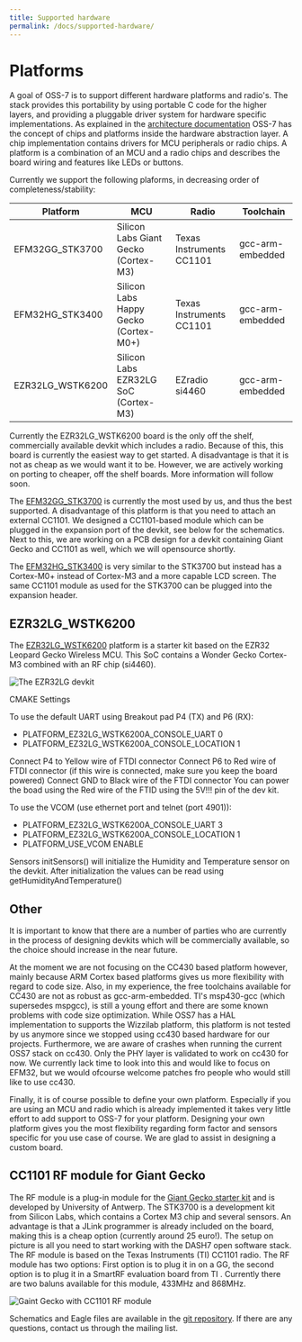 ```yaml
---
title: Supported hardware
permalink: /docs/supported-hardware/
---
```


# Platforms

A goal of OSS-7 is to support different hardware platforms and radio's.
The stack provides this portability by using portable C code for the higher layers, and providing a pluggable driver system for hardware specific implementations.
As explained in the [architecture documentation](architecture.md) OSS-7 has the concept of chips and platforms inside the hardware abstraction layer.
A chip implementation contains drivers for MCU peripherals or radio chips. A platform is a combination of an MCU and a radio chips and describes the board wiring and features like LEDs or buttons.

Currently we support the following plaforms, in decreasing order of completeness/stability:

Platform        | MCU                                   | Radio                         | Toolchain         |
--------------- | ------------------------------------- | ----------------------------- | ----------------- |
EFM32GG_STK3700 | Silicon Labs Giant Gecko (Cortex-M3)  | Texas Instruments CC1101      | gcc-arm-embedded  |
EFM32HG_STK3400 | Silicon Labs Happy Gecko (Cortex-M0+) | Texas Instruments CC1101      | gcc-arm-embedded  |
EZR32LG_WSTK6200| Silicon Labs EZR32LG SoC (Cortex-M3)	| EZradio si4460 			| gcc-arm-embedded  |

Currently the EZR32LG_WSTK6200 board is the only off the shelf, commercially available devkit which includes a radio. Because of this, this board is currently the easiest way to get started. A disadvantage is that it is not as cheap as we would want it to be. However, we are actively working on porting to cheaper, off the shelf boards. More information will follow soon.

The [EFM32GG_STK3700](https://www.silabs.com/products/mcu/lowpower/Pages/efm32gg-stk3700.aspx) is currently the most used by us, and thus the best supported.
A disadvantage of this platform is that you need to attach an external CC1101. We designed a CC1101-based module which can be plugged in the expansion port of the devkit, see below for the schematics.
Next to this, we are working on a PCB design for a devkit containing Giant Gecko and CC1101 as well, which we will opensource shortly.

The [EFM32HG_STK3400](https://www.silabs.com/products/mcu/32-bit/Pages/efm32hg-stk3400.aspx) is very similar to the STK3700 but instead has a Cortex-M0+ instead of Cortex-M3 and a more capable LCD screen. The same CC1101 module as used for the STK3700 can be plugged into the expansion header.

## EZR32LG_WSTK6200
The [EZR32LG_WSTK6200](https://www.silabs.com/products/wireless/wirelessmcu/Pages/ezr32lg-starter-kits.aspx) platform is a starter kit based on the EZR32 Leopard Gecko Wireless MCU. This SoC contains a Wonder Gecko Cortex-M3 combined with an RF chip (si4460).

![The EZR32LG devkit]({{site.baseurl}}/img/wstk6200.png)

CMAKE Settings

To use the default UART using Breakout pad P4 (TX) and P6 (RX):
* PLATFORM_EZ32LG_WSTK6200A_CONSOLE_UART		0
* PLATFORM_EZ32LG_WSTK6200A_CONSOLE_LOCATION	1

Connect P4 to Yellow wire of FTDI connector
Connect P6 to Red wire of FTDI connector (if this wire is connected, make sure you keep the board powered)
Connect GND to Black wire of the FTDI connector
You can power the boad using the Red wire of the FTID using the 5V!!! pin of the dev kit.

To use the VCOM (use ethernet port and telnet (port 4901)):
* PLATFORM_EZ32LG_WSTK6200A_CONSOLE_UART		3
* PLATFORM_EZ32LG_WSTK6200A_CONSOLE_LOCATION	1
* PLATFORM_USE_VCOM								ENABLE

Sensors
initSensors() will initialize the Humidity and Temperature sensor on the devkit.
After initialization the values can be read using getHumidityAndTemperature()

## Other

It is important to know that there are a number of parties who are currently in the process of designing devkits which will be commercially available,
so the choice should increase in the near future.

At the moment we are not focusing on the CC430 based platform however, mainly because ARM Cortex based platforms gives us more flexibility with regard to code size.
Also, in my experience, the free toolchains available for CC430 are not as robust as gcc-arm-embedded. TI's msp430-gcc (which supersedes mspgcc),
is still a young effort and there are some known problems with code size optimization. While OSS7 has a HAL implementation to supports the Wizzilab platform, this platform is not tested by us anymore since we stopped using cc430 based hardware for our projects. Furthermore, we are aware of crashes when running the current OSS7 stack on cc430. Only the PHY layer is validated to work on cc430 for now. We currently lack time to look into this and would like to focus on EFM32, but we would ofcourse welcome patches fro people who would still like to use cc430.

Finally, it is of course possible to define your own platform. Especially if you are using an MCU and radio which is already implemented it takes very little effort to add support to OSS-7 for your platform.
Designing your own platform gives you the most flexibility regarding form factor and sensors specific for you use case of course. We are glad to assist in designing a custom board.

## CC1101 RF module for Giant Gecko

The RF module is a plug-in module for the [Giant Gecko starter kit](https://www.silabs.com/products/mcu/lowpower/Pages/efm32gg-stk3700.aspx) and is developed by University of Antwerp. The STK3700 is a development kit from Silicon Labs, which contains a Cortex M3 chip and several sensors.
An advantage is that a JLink programmer is already included on the board, making this is a cheap option (currently around 25 euro!). The setup on picture is all you need to start working with the DASH7 open software stack.
The RF module is based on the Texas Instruments (TI) CC1101 radio. The RF module has two options: First option is to plug it in on a GG, the second option is to plug it in a SmartRF evaluation board from TI .
Currently there are two baluns available for this module, 433MHz and 868MHz.

![Gaint Gecko with CC1101 RF module]({{site.baseurl}}/img/GG_CC1101.jpg)

Schematics and Eagle files are available in the [git repository](https://github.com/mosaic-lopow/dash7-ap-open-source-stack/tree/master/hardware/stk3700-cc1101). If there are any questions, contact us through the mailing list.
